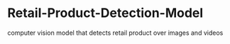 # Retail-Product-Detection-Model
computer vision model that detects retail product over images and videos
